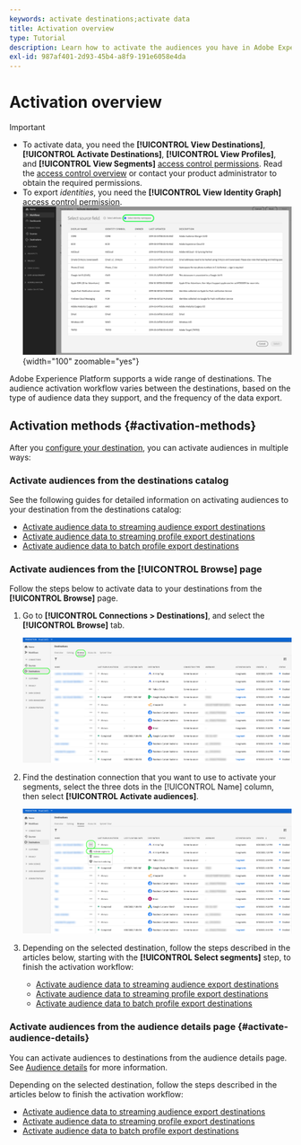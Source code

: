```yaml
---
keywords: activate destinations;activate data
title: Activation overview
type: Tutorial
description: Learn how to activate the audiences you have in Adobe Experience Platform to various types of destinations.
exl-id: 987af401-2d93-45b4-a8f9-191e6058e4da
---
```

# Activation overview

>[!IMPORTANT]
> 
>* To activate data, you need the **[!UICONTROL View Destinations]**, **[!UICONTROL Activate Destinations]**, **[!UICONTROL View Profiles]**, and **[!UICONTROL View Segments]** [access control permissions](/help/access-control/home.md#permissions). Read the [access control overview](/help/access-control/ui/overview.md) or contact your product administrator to obtain the required permissions.
>* To export *identities*, you need the **[!UICONTROL View Identity Graph]** [access control permission](/help/access-control/home.md#permissions). <br> ![Select identity namespace highlighted in the workflow to activate audiences to destinations.](/help/destinations/assets/overview/export-identities-to-destination.png "Select identity namespace highlighted in the workflow to activate audiences to destinations."){width="100" zoomable="yes"}

Adobe Experience Platform supports a wide range of destinations. The audience activation workflow varies between the destinations, based on the type of audience data they support, and the frequency of the data export.

## Activation methods {#activation-methods}

After you [configure your destination](connect-destination.md), you can activate audiences in multiple ways:

### Activate audiences from the destinations catalog

See the following guides for detailed information on activating audiences to your destination from the destinations catalog:

* [Activate audience data to streaming audience export destinations](activate-segment-streaming-destinations.md)
* [Activate audience data to streaming profile export destinations](activate-streaming-profile-destinations.md)
* [Activate audience data to batch profile export destinations](activate-batch-profile-destinations.md)

### Activate audiences from the [!UICONTROL Browse] page

Follow the steps below to activate data to your destinations from the **[!UICONTROL Browse]** page.

1. Go to **[!UICONTROL Connections > Destinations]**, and select the **[!UICONTROL Browse]** tab.

    ![Browse tab](../assets/ui/activation-overview/browse-tab.png)

1. Find the destination connection that you want to use to activate your segments, select the three dots in the [!UICONTROL Name] column, then select **[!UICONTROL Activate audiences]**.

    ![Activate audiences button](../assets/ui/activation-overview/activate-segments.png)

1. Depending on the selected destination, follow the steps described in the articles below, starting with the **[!UICONTROL Select segments]** step, to finish the activation workflow:

    * [Activate audience data to streaming audience export destinations](activate-segment-streaming-destinations.md)
    * [Activate audience data to streaming profile export destinations](activate-streaming-profile-destinations.md)
    * [Activate audience data to batch profile export destinations](activate-batch-profile-destinations.md)

### Activate audiences from the audience details page {#activate-audience-details}

You can activate audiences to destinations from the audience details page. See [Audience details](../../segmentation/ui/audience-portal.md#audience-details) for more information.

Depending on the selected destination, follow the steps described in the articles below to finish the activation workflow:
    
* [Activate audience data to streaming audience export destinations](activate-segment-streaming-destinations.md)
* [Activate audience data to streaming profile export destinations](activate-streaming-profile-destinations.md)
* [Activate audience data to batch profile export destinations](activate-batch-profile-destinations.md)
